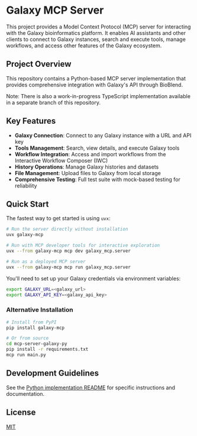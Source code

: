 # Galaxy MCP Server

This project provides a Model Context Protocol (MCP) server for interacting with the Galaxy bioinformatics platform. It enables AI assistants and other clients to connect to Galaxy instances, search and execute tools, manage workflows, and access other features of the Galaxy ecosystem.

## Project Overview

This repository contains a Python-based MCP server implementation that provides comprehensive integration with Galaxy's API through BioBlend.

Note: There is also a work-in-progress TypeScript implementation available in a separate branch of this repository.

## Key Features

- **Galaxy Connection**: Connect to any Galaxy instance with a URL and API key
- **Tools Management**: Search, view details, and execute Galaxy tools
- **Workflow Integration**: Access and import workflows from the Interactive Workflow Composer (IWC)
- **History Operations**: Manage Galaxy histories and datasets
- **File Management**: Upload files to Galaxy from local storage
- **Comprehensive Testing**: Full test suite with mock-based testing for reliability

## Quick Start

The fastest way to get started is using `uvx`:

```bash
# Run the server directly without installation
uvx galaxy-mcp

# Run with MCP developer tools for interactive exploration
uvx --from galaxy-mcp mcp dev galaxy_mcp.server

# Run as a deployed MCP server
uvx --from galaxy-mcp mcp run galaxy_mcp.server
```

You'll need to set up your Galaxy credentials via environment variables:

```bash
export GALAXY_URL=<galaxy_url>
export GALAXY_API_KEY=<galaxy_api_key>
```

### Alternative Installation

```bash
# Install from PyPI
pip install galaxy-mcp

# Or from source
cd mcp-server-galaxy-py
pip install -r requirements.txt
mcp run main.py
```

## Development Guidelines

See the [Python implementation README](mcp-server-galaxy-py/README.md) for specific instructions and documentation.

## License

[MIT](LICENSE)
